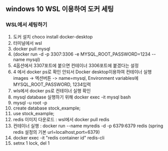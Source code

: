 ## windows 10 WSL 이용하여 도커 세팅

###  WSL에서 세팅하기
1. 도커 설치 choco install docker-desktop
2. 터미널에서 wsl
3. docker pull mysql
4. (docker run -d -p 3307:3306 -e MYSQL_ROOT_PASSWORD=1234 --name mysql)
5. 4옵션에서 3307포트에 붙으면 컨테이너 3306포트에 붙겠다는 설정 
6. 4 에서 docker ps로 확인 안되서 Docker desktop이용하여 컨테이너 실행 <br>images -> 엑션버튼 -> name=mysql, Environment variables에 MYSQL_ROOT_PASSWORD, 1234입력
7. wls에서 docker ps로 컨테이너 실행 확인
8. mysql database 실행하기 위해 docker exec -it mysql bash
9. mysql -u root -p
10. create database stock_example;
11. use stock_example;
12. redis 이미지 다운로드 : wsl에서 docker pull redis
13. 컨테이너 실행 : docker run --name myredis -d -p 6379:6379 redis (spring redis 설정의 기본 url=localhost,port=6379)
14. docker exec -it "redis container id" redis-cli
15. setnx 1 lock, del 1
